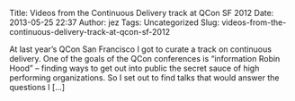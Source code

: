 Title: Videos from the Continuous Delivery track at QCon SF 2012
Date: 2013-05-25 22:37
Author: jez
Tags: Uncategorized
Slug: videos-from-the-continuous-delivery-track-at-qcon-sf-2012

At last year’s QCon San Francisco I got to curate a track on continuous
delivery. One of the goals of the QCon conferences is “information Robin
Hood” – finding ways to get out into public the secret sauce of high
performing organizations. So I set out to find talks that would answer
the questions I [...]
